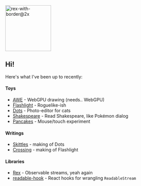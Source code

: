 <img width="144" height="144" alt="rex-with-border@2x" src="https://github.com/user-attachments/assets/5264a118-61f8-4e45-baff-ef7689416e10" />

## Hi!

Here's what I've been up to recently:

#### Toys
- [AWE](www.afloat.boats/awe) - WebGPU drawing (needs.. WebGPU)
- [Flashlight](https://tauseefk.github.io/flashlight) - Roguelike-ish
- [Dots](https://tauseefk.github.io/dots) - Photo-editor for cats
- [Shakespeare](https://www.afloat.boats/shakespeare) - Read Shakespeare, like Pokémon dialog
- [Pancakes](https://tauseefk.github.io/pancakes) - Mouse/touch experiment

#### Writings
- [Skittles](https://www.afloat.boats/posts/skittles) - making of Dots
- [Crossing](https://www.afloat.boats/posts/crossing-the-wasm) - making of Flashlight

#### Libraries
- [Rex](https://github.com/tauseefk/rex) - Observable streams, yeah again
- [readable-hook](https://www.npmjs.com/package/readable-hook) - React hooks for wrangling `ReadableStream`
